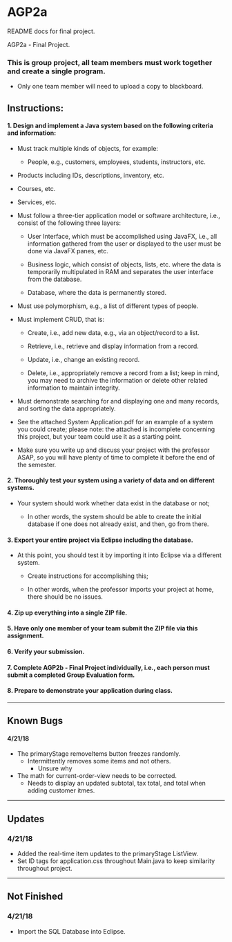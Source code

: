 # AGP2a
README docs for final project. 

AGP2a - Final Project.

### This is group project, all team members must work together and create a single program.
  - Only one team member will need to upload a copy to blackboard.
## Instructions:

#### 1.	Design and implement a Java system based on the following criteria and information:

  *	Must track multiple kinds of objects, for example:

     * People, e.g., customers, employees, students, instructors, etc.

  *	Products including IDs, descriptions, inventory, etc.

  * Courses, etc.

  * Services, etc.

  * Must follow a three-tier application model or software architecture, i.e., consist of the following three layers:

    * User Interface, which must be accomplished using JavaFX, i.e., all information gathered from the user or displayed to the user must be done via JavaFX panes, etc.

    *	Business logic, which consist of objects, lists, etc. where the data is temporarily multipulated in RAM and separates the user interface from the database.

    *	Database, where the data is permanently stored.

  *	Must use polymorphism, e.g., a list of different types of people.

  *	Must implement CRUD, that is:

    *	Create, i.e., add new data, e.g., via an object/record to a list.

    *	Retrieve, i.e., retrieve and display information from a record.

    * Update, i.e., change an existing record.

    * Delete, i.e., appropriately remove a record from a list; keep in mind, you may need to archive the information or delete other related information to maintain integrity.

  * Must demonstrate searching for and displaying one and many records, and sorting the data appropriately.

  *	See the attached System Application.pdf for an example of a system you could create; please note: the attached is incomplete concerning this project, but your team could use it as a starting point.

  * Make sure you write up and discuss your project with the professor ASAP, so you will have plenty of time to complete it before the end of the semester.



#### 2. Thoroughly test your system using a variety of data and on different systems.   

- Your system should work whether data exist in the database or not;

  - In other words, the system should be able to create the initial database if one does not already exist, and then, go from there.

#### 3.	Export your entire project via Eclipse including the database.

  - At this point, you should test it by importing it into Eclipse via a different system.

    - Create instructions for accomplishing this;

    - In other words, when the professor imports your project at home, there should be no issues.

#### 4.	Zip up everything into a single ZIP file.

#### 5.	Have only one member of your team submit the ZIP file via this assignment.

#### 6.	Verify your submission.

#### 7.	Complete AGP2b - Final Project individually, i.e., each person must submit a completed Group Evaluation form.

#### 8.	Prepare to demonstrate your application during class.

____________

## Known Bugs

#### 4/21/18
- The primaryStage removeItems button freezes randomly.
  - Intermittently removes some items and not others.
    - Unsure why
- The math for current-order-view needs to be corrected.
   - Needs to display an updated subtotal, tax total, and total when adding customer itmes.



____________

## Updates

### 4/21/18
  - Added the real-time item updates to the primaryStage ListView.
  - Set ID tags for application.css throughout Main.java to keep similarity throughout project.


____________

## Not Finished

### 4/21/18
  - Import the SQL Database into Eclipse.
